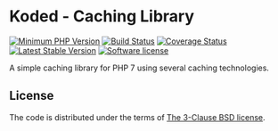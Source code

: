 Koded - Caching Library
=======================

[![Minimum PHP Version](https://img.shields.io/badge/php-%3E%3D%207.1-8892BF.svg)](https://php.net/)
[![Build Status](https://travis-ci.org/kodedphp/cache-simple.svg?branch=master)](https://travis-ci.org/kodedphp/cache-simple)
[![Coverage Status](https://coveralls.io/repos/github/kodedphp/cache-simple/badge.svg?branch=master)](https://coveralls.io/github/kodedphp/cache-simple?branch=master)
[![Latest Stable Version](https://img.shields.io/packagist/v/koded/cache-simple.svg)](https://packagist.org/packages/koded/cache-simple)
[![Software license](https://img.shields.io/badge/License-BSD%203--Clause-blue.svg)](LICENSE)

A simple caching library for PHP 7 using several caching technologies.


License
-------

The code is distributed under the terms of [The 3-Clause BSD license](LICENSE).
